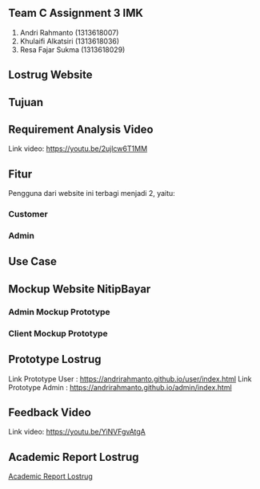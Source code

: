 ## Team C Assignment 3 IMK
1. Andri Rahmanto (1313618007)
2. Khulaifi Alkatsiri (1313618036)
3. Resa Fajar Sukma (1313618029)

## Lostrug Website

## Tujuan

## Requirement Analysis Video
Link video: https://youtu.be/2ujlcw6T1MM

## Fitur
Pengguna dari website ini terbagi menjadi 2, yaitu:
### Customer

### Admin

## Use Case


## Mockup Website NitipBayar
### Admin Mockup Prototype


### Client Mockup Prototype

## Prototype Lostrug
Link Prototype User : https://andrirahmanto.github.io/user/index.html
Link Prototype Admin : https://andrirahmanto.github.io/admin/index.html

## Feedback Video
Link video: https://youtu.be/YiNVFgvAtgA

## Academic Report Lostrug
[Academic Report Lostrug](AcademicReportLostrug.pdf)
